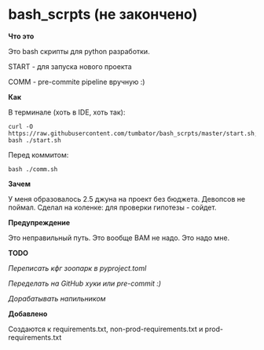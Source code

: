 # bash_scrpts (не закончено)

__Что это__

Это bash скрипты для python разработки.

START - для запуска нового проекта

COMM - pre-commite pipeline вручную :)

__Как__

В терминале (хоть в IDE, хоть так):

    curl -O https://raw.githubusercontent.com/tumbator/bash_scrpts/master/start.sh; bash ./start.sh

Перед коммитом:

    bash ./comm.sh


__Зачем__

У меня образовалось 2.5 джуна на проект без бюджета. Девопсов не поймал. Сделал на коленке: для проверки гипотезы - сойдет.

__Предупреждение__

Это неправильный путь. Это вообще ВАМ не надо. Это надо мне.

__TODO__

_Переписать кфг зоопарк в pyproject.toml_

_Переделать на GitHub хуки или pre-commit :)_

_Дорабатывать напильником_

__Добавлено__

Создаются к requirements.txt, non-prod-requirements.txt и prod-requirements.txt